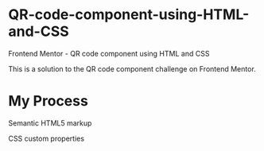 # QR-code-component-using-HTML-and-CSS
Frontend Mentor - QR code component using HTML and CSS

This is a solution to the QR code component challenge on Frontend Mentor.

# My Process

Semantic HTML5 markup

CSS custom properties


